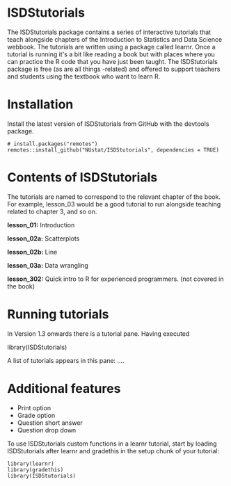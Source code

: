 # ISDStutorials

The ISDStutorials package contains a series of interactive tutorials that teach alongside chapters of the Introduction to Statistics and Data Science webbook. The tutorials are written using a package called learnr. Once a tutorial is running it's a bit like reading a book but with places where you can practice the R code that you have just been taught. The ISDStutorials package is free (as are all things -related) and offered to support teachers and students using the textbook who want to learn R.

# Installation

Install the latest version of ISDStutorials from GitHub with the devtools package.

```{r}
# install.packages("remotes")
remotes::install_github("NUstat/ISDStutorials", dependencies = TRUE)
```

# Contents of ISDStutorials

The tutorials are named to correspond to the relevant chapter of the book. For example, lesson_03 would be a good tutorial to run alongside teaching related to chapter 3, and so on.

**lesson_01:** Introduction

**lesson_02a:** Scatterplots

**lesson_02b:** Line

**lesson_03a:** Data wrangling

**lesson_302:** Quick intro to R for experienced programmers. (not covered in the book)

# Running tutorials

In  Version 1.3 onwards there is a tutorial pane. Having executed

library(ISDStutorials)

A list of tutorials appears in this pane: ....

# Additional features

- Print option
- Grade option
- Question short answer
- Question drop down

To use ISDStutorials custom functions in a learnr tutorial, start by loading ISDStutorials after learnr and gradethis in the setup chunk of your tutorial:

```{r setup}
library(learnr)
library(gradethis)
library(ISDStutorials)
```
